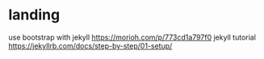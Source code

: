 # landing

use bootstrap with jekyll https://morioh.com/p/773cd1a797f0
jekyll tutorial https://jekyllrb.com/docs/step-by-step/01-setup/
